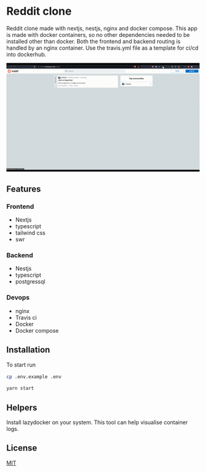 # Reddit clone

Reddit clone made with nextjs, nestjs, nginx and docker compose. This app is made with docker containers, so no other dependencies needed to be installed other than docker. Both the frontend and backend routing is handled by an nginx container. Use the travis.yml file as a template for ci/cd into dockerhub.

![reddit-demo](https://github.com/RoseNeezar/reddit-clone/blob/master/reddit-demo.gif)

## Features

### Frontend
- Nextjs
- typescript
- tailwind css
- swr

### Backend
- Nestjs
- typescript
- postgressql

### Devops
- nginx
- Travis ci
- Docker
- Docker compose


## Installation

To start run

```bash
cp .env.example .env
```

```bash
yarn start
```

## Helpers
Install lazydocker on your system. This tool can help visualise container logs.

## License
[MIT](https://choosealicense.com/licenses/mit/)
